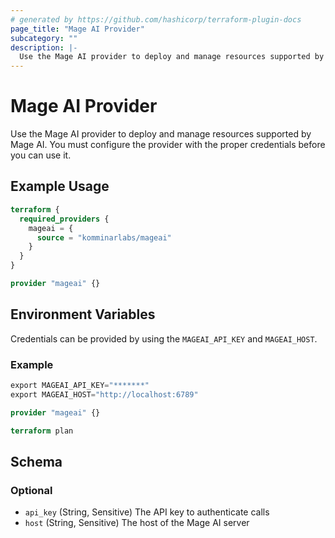 ```yaml
---
# generated by https://github.com/hashicorp/terraform-plugin-docs
page_title: "Mage AI Provider"
subcategory: ""
description: |-
  Use the Mage AI provider to deploy and manage resources supported by Mage AI. You must configure the provider with the proper credentials before you can use it.
---
```


# Mage AI Provider

Use the Mage AI provider to deploy and manage resources supported by Mage AI. You must configure the provider with the proper credentials before you can use it.

## Example Usage

```terraform
terraform {
  required_providers {
    mageai = {
      source = "komminarlabs/mageai"
    }
  }
}

provider "mageai" {}
```

## Environment Variables

Credentials can be provided by using the `MAGEAI_API_KEY` and `MAGEAI_HOST`.

### Example

```terraform
export MAGEAI_API_KEY="*******"
export MAGEAI_HOST="http://localhost:6789"

provider "mageai" {}

terraform plan
```

<!-- schema generated by tfplugindocs -->
## Schema

### Optional

- `api_key` (String, Sensitive) The API key to authenticate calls
- `host` (String, Sensitive) The host of the Mage AI server
